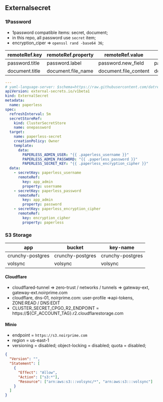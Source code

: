 ## Externalsecret

### 1Password

- 1password compatible items: secret, document;
- in this repo, all password use `secret` item;
- encryption_ciper => `openssl rand -base64 36`;

| remoteRef.key  | remoteRef.property | remoteRef.value       | ignored                     |
| -------------- | ------------------ | --------------------- | --------------------------- |
| password.title | password.label     | password.new_field    | password.section/notes/tags |
| document.title | document.file_name | document.file_content | document.section/notes/tags |

```yaml
---
# yaml-language-server: $schema=https://raw.githubusercontent.com/datreeio/CRDs-catalog/main/external-secrets.io/externalsecret_v1beta1.json
apiVersion: external-secrets.io/v1beta1
kind: ExternalSecret
metadata:
  name: paperless
spec:
  refreshInterval: 5m
  secretStoreRef:
    kind: ClusterSecretStore
    name: onepassword
  target:
    name: paperless-secret
    creationPolicy: Owner
    template:
      data:
        PAPERLESS_ADMIN_USER: "{{ .paperless_username }}"
        PAPERLESS_ADMIN_PASSWORD: "{{ .paperless_password }}"
        PAPERLESS_SECRET_KEY: "{{ .paperless_encryption_cipher }}"
  data:
    - secretKey: paperless_username
      remoteRef:
        key: app_admin
        property: username
    - secretKey: paperless_password
      remoteRef:
        key: app_admin
        property: password
    - secretKey: paperless_encryption_cipher
      remoteRef:
        key: encryption_cipher
        property: paperless
```

### S3 Storage

| app              | bucket           | key-name         |
| ---------------- | ---------------- | ---------------- |
| crunchy-postgres | crunchy-postgres | crunchy-postgres |
| volsync          | volsync          | volsync          |

#### Cloudflare

- cloudflared-tunnel => zero-trust / networks / tunnels => gateway-ext, gateway-ext.noirprime.com
- cloudflare, dns-01, noirprime.com: user-profile =>api-tokens, ZONE:READ / DNS:EDIT
- CLUSTER_SECRET_CPGO_R2_ENDPOINT = https://${CF_ACCOUNT_TAG}.r2.cloudflarestorage.com

#### Minio

- endpoint = `https://s3.noirprime.com`
- region = us-east-1
- versioning = disabled; object-locking = disabled; quota = disabled;

```json
{
  "Version": "",
  "Statement": [
    {
      "Effect": "Allow",
      "Action": ["s3:*"],
      "Resource": ["arn:aws:s3:::volsync/*", "arn:aws:s3:::volsync"]
    }
  ]
}
```
